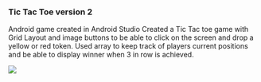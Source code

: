 ### Tic Tac Toe version 2
Android game created in Android Studio
Created a Tic Tac toe game with Grid Layout and image buttons to be able to click on the screen and drop a yellow or red token.
Used array to keep track of players current positions and be able to display winner when 3 in row is achieved.

![](images/tictactGameView.png)
